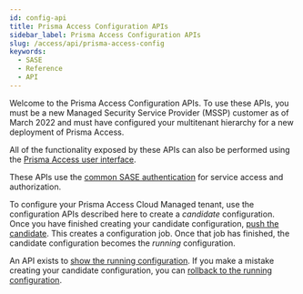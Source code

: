 ```yaml
---
id: config-api
title: Prisma Access Configuration APIs
sidebar_label: Prisma Access Configuration APIs
slug: /access/api/prisma-access-config
keywords:
  - SASE
  - Reference
  - API
---
```


Welcome to the Prisma Access Configuration APIs. To use these APIs, you must be a new Managed
Security Service Provider (MSSP) customer as of March 2022 and must have configured your multitenant
hierarchy for a new deployment of Prisma Access.

All of the functionality exposed by these APIs can also be performed using the
[Prisma Access user interface](https://docs.paloaltonetworks.com/prisma/prisma-access/prisma-access-cloud-managed-admin.html).

These APIs use the [common SASE authentication](/sase/docs/getstarted) for service access and authorization.

To configure your Prisma Access Cloud Managed tenant, use the configuration APIs described here to
create a _candidate_ configuration. Once you have finished creating your candidate configuration,
[push the candidate](/access/api/prisma-access-config/post-sse-config-v-1-config-versions-load).
This creates a configuration job. Once that job has finished, the candidate configuration becomes
the _running_ configuration.

An API exists to
[show the running configuration](/access/api/prisma-access-config/get-sse-config-v-1-config-versions-running/).
If you make a mistake creating your candidate configuration, you can
[rollback to the running configuration](/access/api/prisma-access-config/delete-sse-config-v-1-config-versions-candidate).
